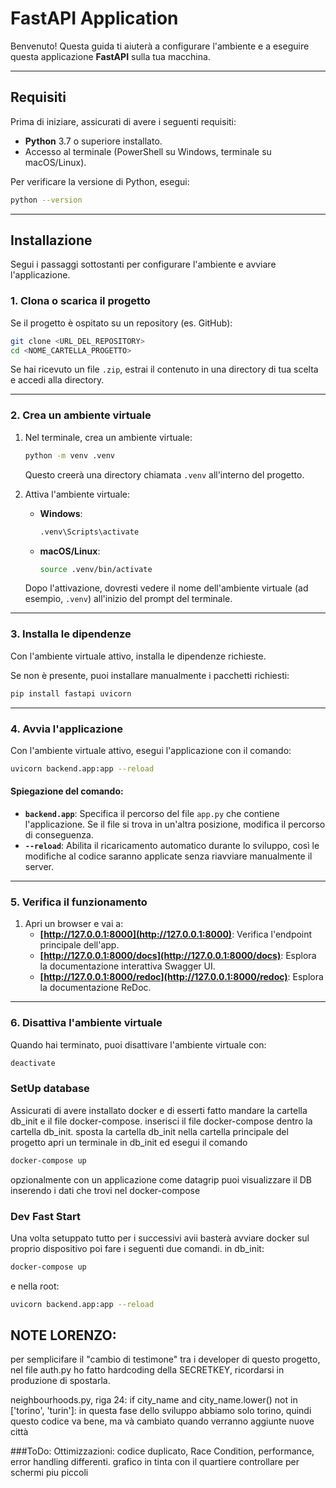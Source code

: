 
# FastAPI Application

Benvenuto! Questa guida ti aiuterà a configurare l'ambiente e a eseguire questa applicazione **FastAPI** sulla tua macchina.

---

## **Requisiti**

Prima di iniziare, assicurati di avere i seguenti requisiti:

- **Python** 3.7 o superiore installato.
- Accesso al terminale (PowerShell su Windows, terminale su macOS/Linux).

Per verificare la versione di Python, esegui:
```bash
python --version
```

---

## **Installazione**

Segui i passaggi sottostanti per configurare l'ambiente e avviare l'applicazione.

### **1. Clona o scarica il progetto**

Se il progetto è ospitato su un repository (es. GitHub):
```bash
git clone <URL_DEL_REPOSITORY>
cd <NOME_CARTELLA_PROGETTO>
```

Se hai ricevuto un file `.zip`, estrai il contenuto in una directory di tua scelta e accedi alla directory.

---

### **2. Crea un ambiente virtuale**

1. Nel terminale, crea un ambiente virtuale:
   ```bash
   python -m venv .venv
   ```
   Questo creerà una directory chiamata `.venv` all'interno del progetto.

2. Attiva l'ambiente virtuale:
   - **Windows**:
     ```bash
     .venv\Scripts\activate
     ```
   - **macOS/Linux**:
     ```bash
     source .venv/bin/activate
     ```

   Dopo l'attivazione, dovresti vedere il nome dell'ambiente virtuale (ad esempio, `.venv`) all'inizio del prompt del terminale.

---

### **3. Installa le dipendenze**

Con l'ambiente virtuale attivo, installa le dipendenze richieste.

Se non è presente, puoi installare manualmente i pacchetti richiesti:
```bash
pip install fastapi uvicorn
```

---

### **4. Avvia l'applicazione**

Con l'ambiente virtuale attivo, esegui l'applicazione con il comando:
```bash
uvicorn backend.app:app --reload
```

#### Spiegazione del comando:
- **`backend.app`**: Specifica il percorso del file `app.py` che contiene l'applicazione. Se il file si trova in un'altra posizione, modifica il percorso di conseguenza.
- **`--reload`**: Abilita il ricaricamento automatico durante lo sviluppo, così le modifiche al codice saranno applicate senza riavviare manualmente il server.

---

### **5. Verifica il funzionamento**

1. Apri un browser e vai a:
   - **[http://127.0.0.1:8000](http://127.0.0.1:8000)**: Verifica l'endpoint principale dell'app.
   - **[http://127.0.0.1:8000/docs](http://127.0.0.1:8000/docs)**: Esplora la documentazione interattiva Swagger UI.
   - **[http://127.0.0.1:8000/redoc](http://127.0.0.1:8000/redoc)**: Esplora la documentazione ReDoc.

---

### **6. Disattiva l'ambiente virtuale**

Quando hai terminato, puoi disattivare l'ambiente virtuale con:
```bash
deactivate
```
### **SetUp database**
Assicurati di avere installato docker e di esserti fatto mandare la cartella db_init e il file docker-compose.
inserisci il file docker-compose dentro la cartella db_init.
sposta la cartella db_init nella cartella principale del progetto
apri un terminale in db_init ed esegui il comando
```bash
docker-compose up
```
opzionalmente con un applicazione come datagrip puoi visualizzare il DB inserendo i dati che trovi nel docker-compose

### **Dev Fast Start**
Una volta setuppato tutto per i successivi avii basterà avviare docker sul proprio dispositivo poi fare i seguenti due comandi.
in db_init:
```bash
docker-compose up
```
e nella root:
```bash
uvicorn backend.app:app --reload
```


## NOTE LORENZO:

per semplicifare il "cambio di testimone" tra i developer di questo progetto, nel file auth.py ho fatto hardcoding della SECRETKEY, ricordarsi in produzione di spostarla.

neighbourhoods.py, riga 24: if city_name and city_name.lower() not in ['torino', 'turin']:
in questa fase dello sviluppo abbiamo solo torino, quindi questo codice va bene, ma và cambiato quando verranno aggiunte nuove città

###ToDo:
Ottimizzazioni: codice duplicato, Race Condition, performance, error handling differenti.
grafico in tinta con il quartiere
controllare per schermi piu piccoli

